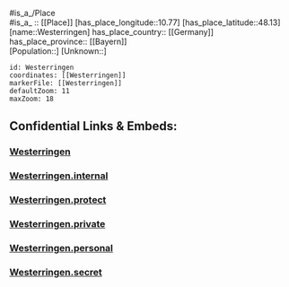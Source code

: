 ﻿---
location: [48.13,10.77] 
mapzoom: [7,12] 
mapmarker: city 
type: City
tags:
- geo/City


SpocWebEntityId: 35573
isDeleted: false
confidential: public

---
#is_a_/Place  
#is_a_ :: [[Place]] 
[has_place_longitude::10.77] 
[has_place_latitude::48.13] 
[name::Westerringen] 
has_place_country:: [[Germany]]  
has_place_province:: [[Bayern]]  
[Population::] 
[Unknown::] 


```leaflet
id: Westerringen
coordinates: [[Westerringen]] 
markerFile: [[Westerringen]] 
defaultZoom: 11 
maxZoom: 18
```


## Confidential Links & Embeds: 

### [Westerringen](/_public/Earth/Continent/Europe/Europe~Central/Germany/Germany~West/Bayern/counties~Bayern/Augsburg/cities~Augsburg/Langerringen/boroughs~Langerringen/Westerringen.md) 

### [Westerringen.internal](/_internal/Earth/Continent/Europe/Europe~Central/Germany/Germany~West/Bayern/counties~Bayern/Augsburg/cities~Augsburg/Langerringen/boroughs~Langerringen/Westerringen.internal.md) 

### [Westerringen.protect](/_protect/Earth/Continent/Europe/Europe~Central/Germany/Germany~West/Bayern/counties~Bayern/Augsburg/cities~Augsburg/Langerringen/boroughs~Langerringen/Westerringen.protect.md) 

### [Westerringen.private](/_private/Earth/Continent/Europe/Europe~Central/Germany/Germany~West/Bayern/counties~Bayern/Augsburg/cities~Augsburg/Langerringen/boroughs~Langerringen/Westerringen.private.md) 

### [Westerringen.personal](/_personal/Earth/Continent/Europe/Europe~Central/Germany/Germany~West/Bayern/counties~Bayern/Augsburg/cities~Augsburg/Langerringen/boroughs~Langerringen/Westerringen.personal.md) 

### [Westerringen.secret](/_secret/Earth/Continent/Europe/Europe~Central/Germany/Germany~West/Bayern/counties~Bayern/Augsburg/cities~Augsburg/Langerringen/boroughs~Langerringen/Westerringen.secret.md) 
